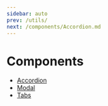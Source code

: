 ```yaml
---
sidebar: auto
prev: /utils/
next: /components/Accordion.md
---
```


# Components

- [Accordion](./Accordion.md)
- [Modal](./Modal.md)
- [Tabs](./Tabs.md)
